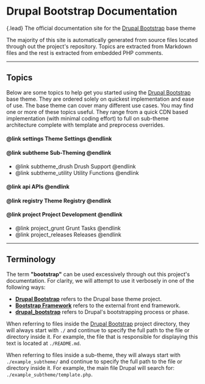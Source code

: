 <!-- @mainpage -->
<!-- @summary Documentation landing page and topics for the http://drupal-bootstrap.org site. -->
# Drupal Bootstrap Documentation

{.lead} The official documentation site for the [Drupal Bootstrap] base theme

The majority of this site is automatically generated from source files
located through out the project's repository. Topics are extracted from Markdown
files and the rest is extracted from embedded PHP comments.

---

## Topics

Below are some topics to help get you started using the [Drupal Bootstrap] base
theme. They are ordered solely on quickest implementation and ease of use. The
base theme can cover many different use cases. You may find one or more of these
topics useful. They range from a quick CDN based implementation (with minimal
coding effort) to full on sub-theme architecture complete with template and
preprocess overrides.

#### @link settings Theme Settings @endlink

#### @link subtheme Sub-Theming @endlink
- @link subtheme_drush Drush Support @endlink
- @link subtheme_utility Utility Functions @endlink

#### @link api APIs @endlink

#### @link registry Theme Registry @endlink

#### @link project Project Development @endlink
- @link project_grunt Grunt Tasks @endlink
- @link project_releases Releases @endlink

---

## Terminology

The term **"bootstrap"** can be used excessively through out this project's
documentation. For clarity, we will attempt to use it verbosely in one of the
following ways:

- **[Drupal Bootstrap]** refers to the Drupal base theme project.
- **[Bootstrap Framework](http://getbootstrap.com)** refers to the external
  front end framework.
- **[drupal_bootstrap](https://api.drupal.org/apis/drupal_bootstrap)** refers
  to Drupal's bootstrapping process or phase.
  
When referring to files inside the [Drupal Bootstrap] project directory, they
will always start with `./` and continue to specify the full path to the file
or directory inside it. For example, the file that is responsible for displaying
this text is located at `./README.md`.

When referring to files inside a sub-theme, they will always start with
`./example_subtheme/` and continue to specify the full path to the file or
directory inside it. For example, the main file Drupal will search for:
`./example_subtheme/template.php`.

[Drupal Bootstrap]: https://www.drupal.org/project/bootstrap

